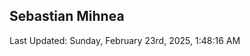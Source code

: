 <h2>Sebastian Mihnea</h2>

<!--RECENT_ACTIVITY:start-->
<!--RECENT_ACTIVITY:end-->
<!--RECENT_ACTIVITY:last_update-->
Last Updated: Sunday, February 23rd, 2025, 1:48:16 AM
<!--RECENT_ACTIVITY:last_update_end-->

<!---LOL-STATS-START-HERE--->
<!---LOL-STATS-END-HERE--->
